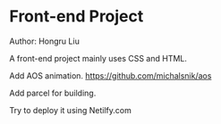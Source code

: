 # Front-end Project

Author: Hongru Liu

A front-end project mainly uses CSS and HTML.

Add AOS animation. https://github.com/michalsnik/aos

Add parcel for building.

Try to deploy it using Netilfy.com
